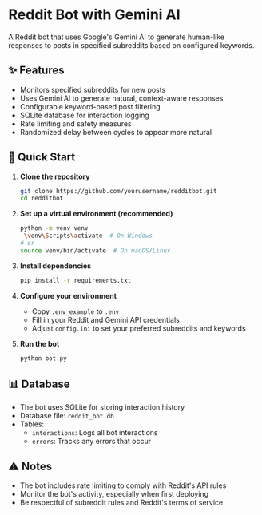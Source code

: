 # Reddit Bot with Gemini AI

A Reddit bot that uses Google's Gemini AI to generate human-like responses to posts in specified subreddits based on configured keywords.

## ✨ Features
- Monitors specified subreddits for new posts
- Uses Gemini AI to generate natural, context-aware responses
- Configurable keyword-based post filtering
- SQLite database for interaction logging
- Rate limiting and safety measures
- Randomized delay between cycles to appear more natural

## 🚀 Quick Start

1. **Clone the repository**
   ```bash
   git clone https://github.com/yourusername/redditbot.git
   cd redditbot
   ```

2. **Set up a virtual environment (recommended)**
   ```bash
   python -m venv venv
   .\venv\Scripts\activate  # On Windows
   # or
   source venv/bin/activate  # On macOS/Linux
   ```

3. **Install dependencies**
   ```bash
   pip install -r requirements.txt
   ```

4. **Configure your environment**
   - Copy `.env_example` to `.env`
   - Fill in your Reddit and Gemini API credentials
   - Adjust `config.ini` to set your preferred subreddits and keywords

5. **Run the bot**
   ```bash
   python bot.py
   ```
## 📊 Database
- The bot uses SQLite for storing interaction history
- Database file: `reddit_bot.db`
- Tables:
  - `interactions`: Logs all bot interactions
  - `errors`: Tracks any errors that occur

## ⚠️ Notes
- The bot includes rate limiting to comply with Reddit's API rules
- Monitor the bot's activity, especially when first deploying
- Be respectful of subreddit rules and Reddit's terms of service
